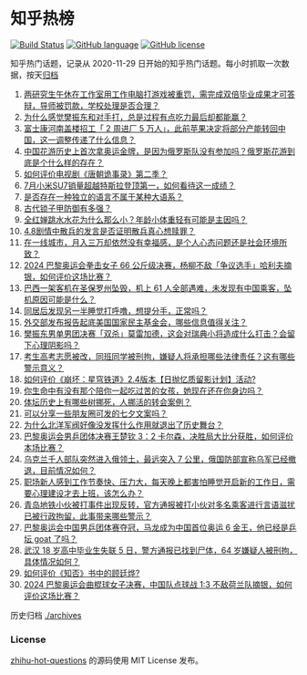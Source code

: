 # 知乎热榜
[![Build Status](https://github.com/ToWeLong/zhihu-hot-questions/workflows/CI/badge.svg)](https://github.com/ToWeLong/zhihu-hot-questions/actions)
[![GitHub language](https://img.shields.io/badge/language-golang-orange.svg)](https://golang.org/)
[![GitHub license](https://img.shields.io/github/license/ToWeLong/zhihu-hot-questions)](https://github.com/ToWeLong/zhihu-hot-questions/blob/main/LICENSE)

知乎热门话题，记录从 2020-11-29 日开始的知乎热门话题。每小时抓取一次数据，按天[归档](./archives)

<!-- BEGIN -->

1. [两研究生午休在工作室用工作电脑打游戏被重罚，需完成双倍毕业成果才可答辩，导师被罚款，学校处理是否合理？](https://www.zhihu.com/question/663791142)
1. [为什么感觉樊振东和对手打，总是过程有点吃力最后却都能赢？](https://www.zhihu.com/question/663800538)
1. [富士康河南盖楼招工「 2 周进厂 5 万人」，此前苹果决定将部分产能转回中国，这一调整传递了什么信息？](https://www.zhihu.com/question/663712714)
1. [中国花游历史上首次拿奥运金牌，是因为俄罗斯队没有参加吗？俄罗斯花游到底是个什么样的存在？](https://www.zhihu.com/question/663717207)
1. [如何评价电视剧《唐朝诡事录》第二季？](https://www.zhihu.com/question/662132326)
1. [7月小米SU7销量超越特斯拉登顶第一，如何看待这一成绩？](https://www.zhihu.com/question/663911064)
1. [是否存在一种独立的语言不属于某种大语系？](https://www.zhihu.com/question/35282460)
1. [古代锁子甲防御有多强？](https://www.zhihu.com/question/47731136)
1. [全红婵跳水水花为什么那么小？年龄小体重轻有可能是主因吗？](https://www.zhihu.com/question/477828599)
1. [4.8剧情中散兵的发言是否证明散兵真心想赎罪？](https://www.zhihu.com/question/662833863)
1. [在一线城市，月入三万却依然没有幸福感，是个人心态问题还是社会环境所致？](https://www.zhihu.com/question/662831371)
1. [2024 巴黎奥运会拳击女子 66 公斤级决赛，杨柳不敌「争议选手」哈利夫摘银，如何评价这场比赛？](https://www.zhihu.com/question/663880795)
1. [巴西一架客机在圣保罗州坠毁，机上 61 人全部遇难，未发现有中国乘客，坠机原因可能是什么？](https://www.zhihu.com/question/663907105)
1. [同居后发现另一半睡觉打呼噜，想提分手，正常吗？](https://www.zhihu.com/question/617301106)
1. [外交部发布报告起底美国国家民主基金会，哪些信息值得关注？](https://www.zhihu.com/question/663832686)
1. [樊振东男单男团决赛「双杀」莫雷加德，这会对瑞典小将造成什么打击？会留下心理阴影吗？](https://www.zhihu.com/question/663881800)
1. [考生高考志愿被改，同班同学被刑拘，嫌疑人将承担哪些法律责任？这有哪些警示意义？](https://www.zhihu.com/question/663684892)
1. [如何评价《崩坏：星穹铁道》2.4版本【日抛忆质留影计划】活动?](https://www.zhihu.com/question/663793542)
1. [你生命中有没有那个陪你一起吃过苦的女孩，她现在还在你身边吗？](https://www.zhihu.com/question/663710732)
1. [体坛历史上有哪些树挪死，人挪活的转会案例？](https://www.zhihu.com/question/633134712)
1. [可以分享一些朋友圈可发的七夕文案吗？](https://www.zhihu.com/question/663627585)
1. [为什么北洋军阀好像没发挥什么作用就退出了历史舞台？](https://www.zhihu.com/question/663456198)
1. [巴黎奥运会男乒团体决赛王楚钦 3：2 卡尔森，决胜局大比分获胜，如何评价本场比赛？](https://www.zhihu.com/question/663879757)
1. [乌克兰千人部队突然进入俄领土，最远突入 7 公里，俄国防部宣称乌军已经撤退，目前情况如何？](https://www.zhihu.com/question/663840966)
1. [职场新人感到工作节奏快、压力大，每天晚上都害怕睡觉开启新的工作日，需要心理建设才去上班，该怎么办？](https://www.zhihu.com/question/662639531)
1. [青岛地铁小伙被打事件出现反转，官方通报被打小伙对多名乘客进行言语滋扰已被行政拘留，此事带来哪些警示？](https://www.zhihu.com/question/663874127)
1. [巴黎奥运会中国男乒团体赛夺冠，马龙成为中国首位奥运 6 金王，他已经是乒坛 goat 了吗？](https://www.zhihu.com/question/663853866)
1. [武汉 18 岁高中毕业生失联 5 日，警方通报已找到尸体，64 岁嫌疑人被刑拘，具体情况如何？](https://www.zhihu.com/question/663750797)
1. [如何评价《知否》书中的顾廷烨?](https://www.zhihu.com/question/584092250)
1. [2024 巴黎奥运会曲棍球女子决赛，中国队点球战 1:3 不敌荷兰队摘银，如何评价这场比赛？](https://www.zhihu.com/question/663880776)

<!-- END -->

历史归档 [./archives](./archives)


### License
[zhihu-hot-questions](https://github.com/towelong/zhihu-hot-questions) 的源码使用 MIT License 发布。